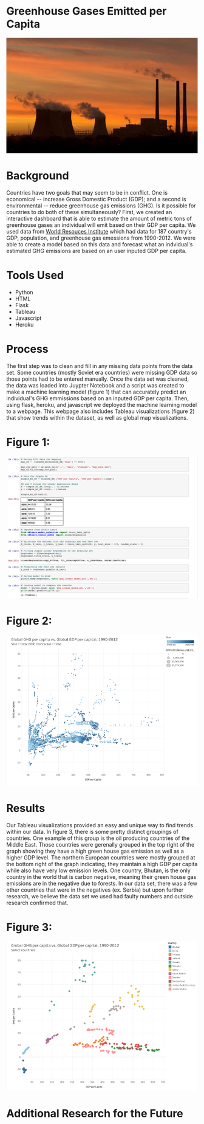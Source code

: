 # Greenhouse Gases Emitted per Capita
<p align="center">
 <img src="images/emissions.jpg">
</p>

# Background

Countries have two goals that may seem to be in conflict. One is economical -- increase Gross Domestic Product (GDP); and a second is environmental -- reduce greenhouse gas emissions (GHG). Is it possible for countries to do both of these simultaneously? First, we created an interactive dashboard that is able to estimate the amount of metric tons of greenhouse gases an individual will emit based on their GDP per capita. We used data from [World Resouces Institute](https://datasets.wri.org/dataset/cait-country) which had data for 187 country's GDP, population, and greenhouse gas emessions from 1990-2012. We were able to create a model based on this data and forecast what an indvidual's estimated GHG emissions are based on an user inputed GDP per capita. 

# Tools Used
* Python
* HTML
* Flask
* Tableau 
* Javascript
* Heroku

# Process
The first step was to clean and fill in any missing data points from the data set. Some countries (mostly Soviet era countries) were missing GDP data so those points had to be entered manually. Once the data set was cleaned, the data was loaded into Juypter Notebook and a script was created to make a machine learning model (figure 1) that can accurately predict an individual's GHG emmissions based on an inputed GDP per capita. Then, using flask, heroku, and javascript we deployed the machine learning model to a webpage. This webpage also includes Tableau visualizations (figure 2) that show trends within the dataset, as well as global map visualizations. 

# Figure 1:
<p align="center">
 <img src="images/machine.png">
</p>

# Figure 2: 
<p align="center">
 <img src="images/tableau.png">
</p>

# Results
Our Tableau visualizations provided an easy and unique way to find trends within our data. In figure 3, there is some pretty distinct groupings of countries. One example of this group is the oil producing countries of the Middle East. Those countries were gerenally grouped in the top right of the graph showing they have a high green house gas emission as well as a higher GDP level. The northern European countries were mostly grouped at the bottom right of the graph indicating, they maintain a high GDP per capita while also have very low emission levels. One country, Bhutan, is the only country in the world that is carbon negative, meaning their green house gas emissions are in the negative due to forests. In our data set, there was a few other countries that were in the negatives (ex. Serbia) but upon further research, we believe the data set we used had faulty numbers and outside research confirmed that. 

# Figure 3: 
<p align="center">
 <img src="images/fig3.png">
</p>

# Additional Research for the Future 
